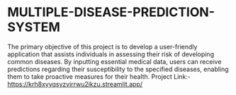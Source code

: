# MULTIPLE-DISEASE-PREDICTION-SYSTEM
The primary objective of this project is to develop a user-friendly application that
assists individuals in assessing their risk of developing common diseases. By
inputting essential medical data, users can receive predictions regarding their
susceptibility to the specified diseases, enabling them to take proactive measures for
their health.
Project Link:-https://krh8xyyqsyzvirrwu2ikzu.streamlit.app/
